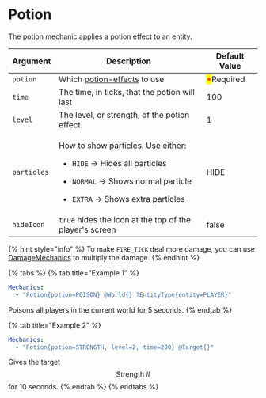 # Potion

The potion mechanic applies a potion effect to an entity.

| Argument    | Description                                                                                                                                                                                                                        | Default Value                              |
| ----------- | ---------------------------------------------------------------------------------------------------------------------------------------------------------------------------------------------------------------------------------- | ------------------------------------------ |
| `potion`    | Which [potion-effects](https://app.gitbook.com/s/IIUkVnlH40vVBzLhWWQ8/references#potion-effects "mention") to use                                                                                                                  | <mark style="color:red;">\*</mark>Required |
| `time`      | The time, in ticks, that the potion will last                                                                                                                                                                                      | 100                                        |
| `level`     | The level, or strength, of the potion effect.                                                                                                                                                                                      | 1                                          |
| `particles` | <p>How to show particles. Use either:<br></p><ul><li><code>HIDE</code> -> Hides all particles</li></ul><ul><li><code>NORMAL</code> -> Shows normal particle</li></ul><ul><li><code>EXTRA</code> -> Shows extra particles</li></ul> | HIDE                                       |
| `hideIcon`  | `true` hides the icon at the top of the player's screen                                                                                                                                                                            | false                                      |

{% hint style="info" %}
To make `FIRE_TICK` deal more damage, you can use [DamageMechanics](https://www.spigotmc.org/resources/damagemechanics.104514/) to multiply the damage.&#x20;
{% endhint %}



{% tabs %}
{% tab title="Example 1" %}
```yaml
Mechanics:
  - "Potion{potion=POISON} @World{} ?EntityType{entity=PLAYER}"
```

Poisons all players in the current world for 5 seconds.&#x20;
{% endtab %}

{% tab title="Example 2" %}
```yaml
Mechanics:
  - "Potion{potion=STRENGTH, level=2, time=200} @Target{}"
```

Gives the target $$\text{Strength }II$$ for 10 seconds.&#x20;
{% endtab %}
{% endtabs %}



